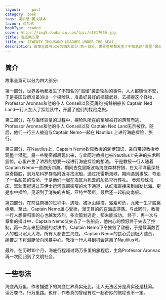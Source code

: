 ```yaml
---
layout:     post
category: book
tags: 读后感 英文读本
favour: 读后感
bookType: readed
cover: https://img5.doubanio.com/lpic/s1817666.jpg
title: 海底两万里
title_en: (TWENTY THOUSAND LEAGUES UNDER THE SEA)
description: 故事全篇可以分为四大部分:第一部分，世界各地都发生了不知名的"海怪"袭击轮船的事件，人人都惴惴不安，于是美国政府准备派出一个探险队，准备好最好的捕鲸武器，去捕捉这个怪物，Professor Aronnax和他的仆人 Conseil以及英勇的 捕鲸船船长 Captain Ned Land一行人加入了探险队中，开启了他们的探险之旅。第二部分，在与海怪较量的过程中，探险队所在的军舰被打的落荒而逃，Professor Aronnax和他的仆人 Conseil以及 Captain Ned Land无奈被俘。随后，他们一行三人被迫与Captain Nemo一起在 Nautilus 上进行海底探险，旅行。
---
```



## 简介
故事全篇可以分为四大部分:

第一部分，世界各地都发生了不知名的"海怪"袭击轮船的事件，人人都惴惴不安，于是美国政府准备派出一个探险队，准备好最好的捕鲸武器，去捕捉这个怪物，Professor Aronnax和他的仆人 Conseil以及英勇的 捕鲸船船长 Captain Ned Land一行人加入了探险队中，开启了他们的探险之旅。

第二部分，在与海怪较量的过程中，探险队所在的军舰被打的落荒而逃，Professor Aronnax和他的仆人 Conseil以及 Captain Ned Land无奈被俘。随后，他们一行三人被迫与Captain Nemo一起在 Nautilus 上进行海底探险，旅行。

第三部分，在Nautilus上，Captain Nemo钦佩教授的渊博知识，亲自带领教授参观整个潜艇，将一些秘密都展现出来，与此同时教授也被Nautilus上先进的技术所震惊，心里产生了浓烈的想要一起进行海底探险的想法。
于是教授一行人随着Captain Nemo一道游历四海，期间去克里斯波岛海底森林狩猎，在太平洋最深处探奇揽胜，到万尼科罗群岛附近寻找沉船，通过托雷斯海峡，期间遇到事故，夺走了一名船员的性命，于是他们一起在海底为死去的船员举行葬礼。
参观珍珠海床，驾驶潜艇通过苏伊士运河底部狭窄的水下通道，从红海直接来到加勒比海。更是水中探险，见识到了消失的古城，亚特兰蒂斯，最后还一起航向南极。

第四部分，在前往南极的过程中，遇险，被冰山碰撞，岌岌可危，九死一生才脱离绝境，至此，Captain Nemo雄心受挫，漫无目的的在海底游荡。与此同时，教授一行人想要归家的心也越发浓烈，多次策划逃走，都未能成功。
终于，再一次与章鱼的搏斗中，Captain Nemo又失去了一名船员，他内心的愤怒终于失去了控制，再一次与来犯敌舰的对决中，Captain Nemo下令摧毁了敌船，于是载满数百人的船只沉入大海，所有人都丧生海底。
Captain Nemo的良心受到极大谴责，痛苦之下将潜艇驶向风暴中心。教授一行人寻到机会逃离了Nautilus号。

最终，在历时10个月，海底行程超过两万多里的旅程后，主角Professor Aronnax再一次回归到了文明社会。

## 一些想法
海底两万里，作者描述下的海底世界真实无比，让人无法区分是真实还是杜纂。
读万卷书，行万里路。也许，作者真的曾经有过一起奇妙的旅程也不一定。
